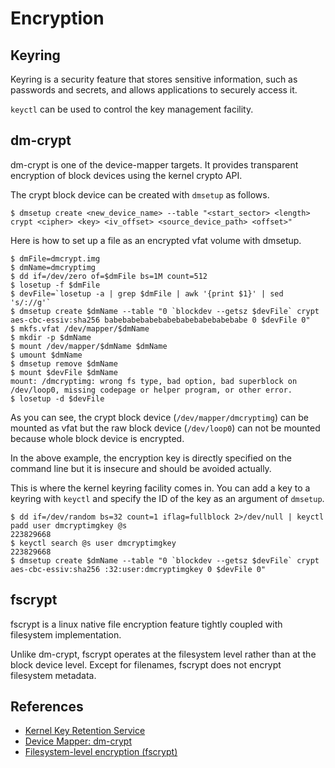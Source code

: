 # Encryption

## Keyring

Keyring is a security feature that stores sensitive information, such as
passwords and secrets, and allows applications to securely access it.

`keyctl` can be used to control the key management facility.

## dm-crypt

dm-crypt is one of the device-mapper targets. It provides transparent
encryption of block devices using the kernel crypto API.

The crypt block device can be created with `dmsetup` as follows.

```console
$ dmsetup create <new_device_name> --table "<start_sector> <length> crypt <cipher> <key> <iv_offset> <source_device_path> <offset>"
```

Here is how to set up a file as an encrypted vfat volume with dmsetup.

```console
$ dmFile=dmcrypt.img
$ dmName=dmcryptimg
$ dd if=/dev/zero of=$dmFile bs=1M count=512
$ losetup -f $dmFile
$ devFile=`losetup -a | grep $dmFile | awk '{print $1}' | sed 's/://g'`
$ dmsetup create $dmName --table "0 `blockdev --getsz $devFile` crypt aes-cbc-essiv:sha256 babebabebabebabebabebabebabebabe 0 $devFile 0"
$ mkfs.vfat /dev/mapper/$dmName
$ mkdir -p $dmName
$ mount /dev/mapper/$dmName $dmName
$ umount $dmName
$ dmsetup remove $dmName
$ mount $devFile $dmName
mount: /dmcryptimg: wrong fs type, bad option, bad superblock on /dev/loop0, missing codepage or helper program, or other error.
$ losetup -d $devFile
```

As you can see, the crypt block device (`/dev/mapper/dmcryptimg`) can be
mounted as vfat but the raw block device (`/dev/loop0`) can not be
mounted because whole block device is encrypted.

In the above example, the encryption key is directly specified on the
command line but it is insecure and should be avoided actually.

This is where the kernel keyring facility comes in. You can add a key to
a keyring with `keyctl` and specify the ID of the key as an argument of
`dmsetup`.

```console
$ dd if=/dev/random bs=32 count=1 iflag=fullblock 2>/dev/null | keyctl padd user dmcryptimgkey @s
223829668
$ keyctl search @s user dmcryptimgkey
223829668
$ dmsetup create $dmName --table "0 `blockdev --getsz $devFile` crypt aes-cbc-essiv:sha256 :32:user:dmcryptimgkey 0 $devFile 0"
```

## fscrypt

fscrypt is a linux native file encryption feature tightly coupled with
filesystem implementation.

Unlike dm-crypt, fscrypt operates at the filesystem level rather than at
the block device level. Except for filenames, fscrypt does not encrypt
filesystem metadata.

## References

- [Kernel Key Retention Service](https://www.kernel.org/doc/html/latest/security/keys/core.html)
- [Device Mapper: dm-crypt](https://www.kernel.org/doc/html/latest/admin-guide/device-mapper/dm-crypt.html)
- [Filesystem-level encryption (fscrypt)](https://www.kernel.org/doc/html/latest/filesystems/fscrypt.html)
